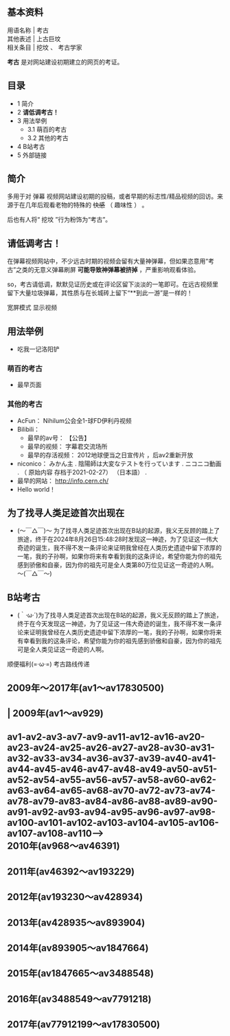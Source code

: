 **基本资料**  
---  
用语名称  |  考古   
其他表述  |  上古巨坟   
相关条目  |  挖坟  、  考古学家   
  
**考古** 是对网站建设初期建立的网页的考证。

##  目录

  * 1  简介 
  * 2  **请低调考古！**
  * 3  用法举例 
    * 3.1  萌百的考古 
    * 3.2  其他的考古 
  * 4  B站考古 
  * 5  外部链接 

##  简介

多用于对  弹幕  视频网站建设初期的投稿，或者早期的标志性/精品视频的回访。来源于在几年后观看老物的特殊的  ~~快感~~ （  趣味性  ）  。

后也有人将“  挖坟  ”行为粉饰为“考古”。

##  **请低调考古！**

在弹幕视频网站中，不少远古时期的视频会留有大量神弹幕，但如果恣意用“考古”之类的无意义弹幕刷屏 **可能导致神弹幕被挤掉** ，严重影响观看体验。

so，考古请低调，默默见证历史或在评论区留下淡淡的一笔即可。在远古视频里留下大量垃圾弹幕，其性质与在长城砖上留下“**到此一游”是一样的！

宽屏模式  显示视频

##  用法举例

  * 吃我一记洛阳铲 

###  萌百的考古

  * 最早页面 

###  其他的考古

  * AcFun：  Nihilum公会全1-球FD伊利丹视频 
  * Bilibili： 
    * 最早的av号：  【公告】 
    * 最早的视频：  字幕君交流场所 
    * 最早的存活视频：  2012地球便当之日宣传片  ，后av2重新开放 
  * niconico：  みかん主  .  陰陽師は大変なテストを行っています  .  ニコニコ動画  . （  原始内容  存档于2021-02-27）  （日本語）  . 
  * 最早的网站：  http://info.cern.ch/ 
  * Hello world！ 

为了找寻人类足迹首次出现在  
---  
  
  * (～￣△￣)～ 为了找寻人类足迹首次出现在B站的起源，我义无反顾的踏上了旅途，终于在2024年8月26日15:48:28时发现这一神迹，为了见证这一伟大奇迹的诞生，我不得不发一条评论来证明我曾经在人类历史遗迹中留下浓厚的一笔，我的子孙啊，如果你将来有幸看到我的这条评论，希望你能为你的祖先感到骄傲和自豪，因为你的祖先可是全人类第80万位见证这一奇迹的人啊。 ～(￣△￣～) 

  
  
##  B站考古

  * (｀·ω·´)为了找寻人类足迹首次出现在B站的起源，我义无反顾的踏上了旅途，终于在今天发现这一神迹，为了见证这一伟大奇迹的诞生，我不得不发一条评论来证明我曾经在人类历史遗迹中留下浓厚的一笔，我的子孙啊，如果你将来有幸看到我的这条评论，希望你能为你的祖先感到骄傲和自豪，因为你的祖先可是全人类见证这一奇迹的人啊。 

顺便福利(=·ω·=) 考古路线传递

2009年～2017年(av1～av17830500)  
---  
|  2009年(av1～av929)  
---  
av1-av2-av3-av7-av9-av11-av12-av16-av20-av23-av24-av25-av26-av27-av28-av30-av31-av32-av33-av34-av36-av37-av39-av40-av41-av44-av45-av46-av47-av48-av49-av50-av51-av52-av54-av55-av56-av57-av58-av60-av62-av63-av64-av65-av68-av70-av72-av73-av74-av78-av79-av83-av84-av86-av88-av89-av90-av91-av92-av93-av94-av95-av96-av97-av98-av100-av101-av102-av103-av104-av105-av106-av107-av108-av110-->  
2010年(av968～av46391)  
---  
2011年(av46392～av193229)  
---  
2012年(av193230～av428934)  
---  
2013年(av428935～av893904)  
---  
2014年(av893905～av1847664)  
---  
2015年(av1847665～av3488548)  
---  
2016年(av3488549～av7791218)  
---  
2017年(av77912199～av17830500)  
---  
  